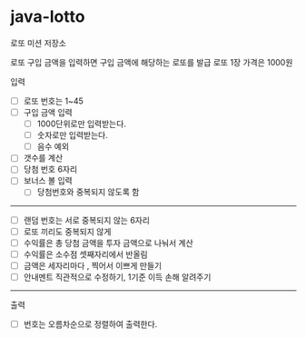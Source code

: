 # java-lotto

로또 미션 저장소

로또 구입 금액을 입력하면 구입 금액에 해당하는 로또를 발급
로또 1장 가격은 1000원

입력
- [ ] 로또 번호는 1~45
- [ ] 구입 금액 입력
  - [ ] 1000단위로만 입력받는다.
  - [ ] 숫자로만 입력받는다.
  - [ ] 음수 예외
- [ ] 갯수를 계산
- [ ] 당첨 번호 6자리
- [ ] 보너스 볼 입력
  - [ ] 당첨번호와 중복되지 않도록 함
---
- [ ] 랜덤 번호는 서로 중복되지 않는 6자리
- [ ] 로또 끼리도 중복되지 않게
- [ ] 수익률은 총 당첨 금액을 투자 금액으로 나눠서 계산 
- [ ] 수익률은 소수점 셋째자리에서 반올림
- [ ] 금액은 세자리마다 , 찍어서 이쁘게 만들기
- [ ] 안내멘트 직관적으로 수정하기, 1기준 이득 손해 알려주기
----

출력
 - [ ] 번호는 오름차순으로 정렬하여 출력한다.
